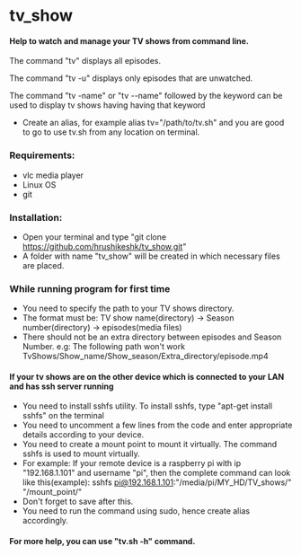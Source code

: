 # tv_show
#### Help to watch and manage your TV shows from command line.

The command "tv" displays all episodes.

The command "tv -u" displays only episodes that are unwatched.

The command "tv -name" or "tv --name" followed by the keyword can be used to display tv shows having having that keyword

* Create an alias, for example alias tv="/path/to/tv.sh" and you are good to go to use tv.sh from any location on terminal.

### Requirements:
* vlc media player
* Linux OS
* git

### Installation:
* Open your terminal and type "git clone https://github.com/hrushikeshk/tv_show.git"
* A folder with name "tv_show" will be created in which necessary files are placed.

### While running program for first time
* You need to specify the path to your TV shows directory.
* The format must be: TV show name(directory) -> Season number(directory) -> episodes(media files)
* There should not be an extra directory between episodes and Season Number. e.g: The following path won't work
  TvShows/Show_name/Show_season/Extra_directory/episode.mp4

#### If your tv shows are on the other device which is connected to your LAN and has ssh server running
* You need to install sshfs utility. To install sshfs, type
  "apt-get install sshfs" on the terminal
* You need to uncomment a few lines from the code and enter appropriate details according to your device.
* You need to create a mount point to mount it virtually. The command sshfs is used to mount virtually.
* For example: If your remote device is a raspberry pi with ip "192.168.1.101" and username "pi", then the complete command can look like this(example): sshfs pi@192.168.1.101:"/media/pi/MY_HD/TV_shows/" "/mount_point/"
* Don't forget to save after this.
* You need to run the command using sudo, hence create alias accordingly.

#### For more help, you can use "tv.sh -h" command.

